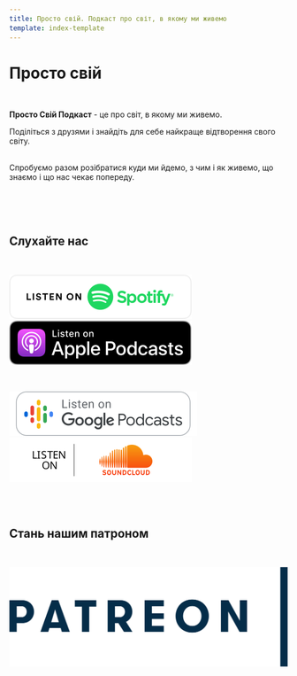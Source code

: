 ```yaml
---
title: Просто свій. Подкаст про світ, в якому ми живемо
template: index-template
---
```


# Просто свій

</br>

**Просто Свій Подкаст** - це про світ, в якому ми живемо.

Поділіться з друзями і знайдіть для себе найкраще відтворення свого світу.
</br>
</br>

Спробуємо разом розібратися куди ми йдемо, з чим і як живемо, що знаємо і що нас чекає попереду.
</br>
</br>

</br>
</br>

## Слухайте нас

</br>

[![Listen us on spotify](../../static/media/spotify.svg "Listen us on spotify")](https://open.spotify.com/show/7dGtmWxDV1QXlfYxwd4j7x) [![Listen us on itunes](../../static/media/itunes.svg "Listen us on itunes")](https://podcasts.apple.com/us/podcast/просто-свій-подкаст-про-наш-світ/id1606011707)

</br>

[![Listen us on soundcloud](../../static/media/google-podcast.svg "Listen us on google podcast")](https://podcasts.google.com/)[![Listen us on soundcloud](../../static/media/soundCloud.svg "Listen us on soundcloud")](https://soundcloud.com/prosto-svij)

<!-- \\\\\\\[Наші випуски](/blog) -->

</br>

</br>

## Стань нашим патроном

</br>

[![Підтримуйте нас на патреон](../../static/media/patreon1.svg "Підтримуйте нас на патреон")](https://www.patreon.com/bePatron?u=66578283)
